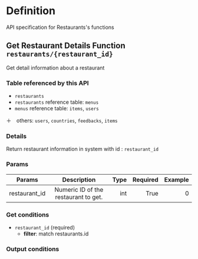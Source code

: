 # Definition
API specification for Restaurants's functions
## Get Restaurant Details Function `restaurants/{restaurant_id}`
Get detail information about a restaurant

### Table referenced by this API
+ `restaurants`
+ `restaurants` reference table: `menus` 
+ `menus` reference table: `items`, `users` 

＋　others: `users`, `countries`, `feedbacks`, `items`

### Details
Return restaurant information in system with id : `restaurant_id`

### Params
| Params        | Description                          | Type  | Required  | Example  |
| ------------- |:------------------------------------:| -----:| ---------:| --------:|
| restaurant_id | Numeric ID of the restaurant to get. | int   | True      |  0       |

### Get conditions
+ `restaurant_id` (required)
    + **filter**: match restaurants.id

### Output conditions